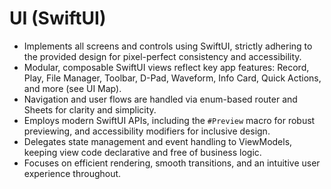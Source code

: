# UI (SwiftUI)

- Implements all screens and controls using SwiftUI, strictly adhering to the provided design for pixel-perfect consistency and accessibility.
- Modular, composable SwiftUI views reflect key app features: Record, Play, File Manager, Toolbar, D-Pad, Waveform, Info Card, Quick Actions, and more (see UI Map).
- Navigation and user flows are handled via enum-based router and Sheets for clarity and simplicity.
- Employs modern SwiftUI APIs, including the `#Preview` macro for robust previewing, and accessibility modifiers for inclusive design.
- Delegates state management and event handling to ViewModels, keeping view code declarative and free of business logic.
- Focuses on efficient rendering, smooth transitions, and an intuitive user experience throughout.
